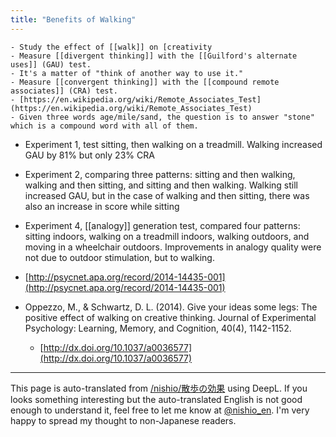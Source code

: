 ```yaml
---
title: "Benefits of Walking"
---
```


    - Study the effect of [[walk]] on [creativity
    - Measure [[divergent thinking]] with the [[Guilford's alternate uses]] (GAU) test.
    - It's a matter of "think of another way to use it."
    - Measure [[convergent thinking]] with the [[compound remote associates]] (CRA) test.
    - [https://en.wikipedia.org/wiki/Remote_Associates_Test](https://en.wikipedia.org/wiki/Remote_Associates_Test)
    - Given three words age/mile/sand, the question is to answer "stone" which is a compound word with all of them.
- Experiment 1, test sitting, then walking on a treadmill. Walking increased GAU by 81% but only 23% CRA
- Experiment 2, comparing three patterns: sitting and then walking, walking and then sitting, and sitting and then walking. Walking still increased GAU, but in the case of walking and then sitting, there was also an increase in score while sitting
- Experiment 4, [[analogy]] generation test, compared four patterns: sitting indoors, walking on a treadmill indoors, walking outdoors, and moving in a wheelchair outdoors. Improvements in analogy quality were not due to outdoor stimulation, but to walking.

- [http://psycnet.apa.org/record/2014-14435-001](http://psycnet.apa.org/record/2014-14435-001)
- Oppezzo, M., & Schwartz, D. L. (2014). Give your ideas some legs: The positive effect of walking on creative thinking. Journal of Experimental Psychology: Learning, Memory, and Cognition, 40(4), 1142-1152.
    - [http://dx.doi.org/10.1037/a0036577](http://dx.doi.org/10.1037/a0036577)

---
This page is auto-translated from [/nishio/散歩の効果](https://scrapbox.io/nishio/散歩の効果) using DeepL. If you looks something interesting but the auto-translated English is not good enough to understand it, feel free to let me know at [@nishio_en](https://twitter.com/nishio_en). I'm very happy to spread my thought to non-Japanese readers.
